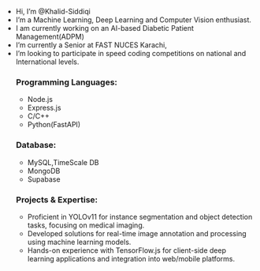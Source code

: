 - Hi, I’m @Khalid-Siddiqi
- I’m a Machine Learning, Deep Learning and Computer Vision enthusiast.
- I am currently working on an AI-based Diabetic Patient Management(ADPM) 
- I’m currently a Senior at FAST NUCES Karachi,
- I’m looking to participate in speed coding competitions on national and International levels.<br>
  ###   Programming Languages:
  * Node.js
  * Express.js
  * C/C++
  * Python(FastAPI)
  ### Database:
  * MySQL,TimeScale DB
  * MongoDB
  * Supabase
  ### Projects & Expertise:
  * Proficient in YOLOv11 for instance segmentation and object detection tasks, focusing on medical imaging.
  * Developed solutions for real-time image annotation and processing using machine learning models.
  * Hands-on experience with TensorFlow.js for client-side deep learning applications and integration into web/mobile platforms.


<!---
Khalid-Siddiqi/Khalid-Siddiqi is a ✨ special ✨ repository because its `README.md` (this file) appears on your GitHub profile.
You can click the Preview link to take a look at your changes.
--->

